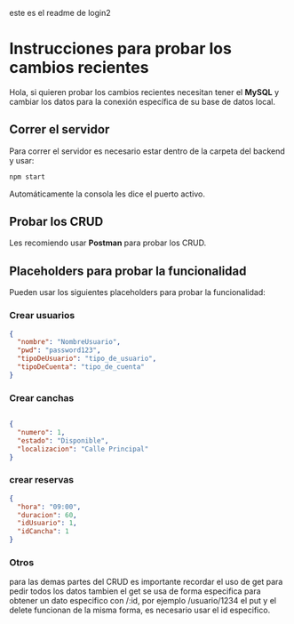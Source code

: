 
este es el readme de login2

# Instrucciones para probar los cambios recientes

Hola, si quieren probar los cambios recientes necesitan tener el **MySQL** y cambiar los datos para la conexión específica de su base de datos local.

## Correr el servidor

Para correr el servidor es necesario estar dentro de la carpeta del backend y usar:
```cmd
npm start
```
Automáticamente la consola les dice el puerto activo.

## Probar los CRUD

Les recomiendo usar **Postman** para probar los CRUD.

## Placeholders para probar la funcionalidad

Pueden usar los siguientes placeholders para probar la funcionalidad:

### Crear usuarios

```json
{
  "nombre": "NombreUsuario",
  "pwd": "password123",
  "tipoDeUsuario": "tipo_de_usuario",
  "tipoDeCuenta": "tipo_de_cuenta"
}
```
### Crear canchas
```json

{
  "numero": 1,
  "estado": "Disponible",
  "localizacion": "Calle Principal"
}
```
### crear reservas
```json
{
  "hora": "09:00",
  "duracion": 60,
  "idUsuario": 1,
  "idCancha": 1
}
```
### Otros
para las demas partes del CRUD es importante recordar el uso de get para pedir todos los datos
tambien el get se usa de forma especifica para obtener un dato especifico con /:id, por ejemplo /usuario/1234
el put y el delete funcionan de la misma forma, es necesario usar el id especifico.
